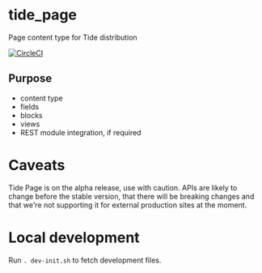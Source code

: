 # tide_page
Page content type for Tide distribution

[![CircleCI](https://circleci.com/gh/dpc-sdp/tide_page.svg?style=shield&circle-token=2a0e49166724ac193636fba5b458024e00342dce)](https://circleci.com/gh/dpc-sdp/tide_page)

## Purpose
- content type
- fields
- blocks
- views
- REST module integration, if required

# Caveats

Tide Page is on the alpha release, use with caution. APIs are likely to change before the stable version, that there will be breaking changes and that we're not supporting it for external production sites at the moment.

# Local development
Run `. dev-init.sh` to fetch development files.
